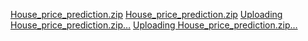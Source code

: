 

[House_price_prediction.zip](https://github.com/user-attachments/files/20929880/House_price_prediction.zip)
[House_price_prediction.zip](https://github.com/user-attachments/files/20929880/House_price_prediction.zip)
[Uploading House_price_prediction.zip…]()
[Uploading House_price_prediction.zip…]()
